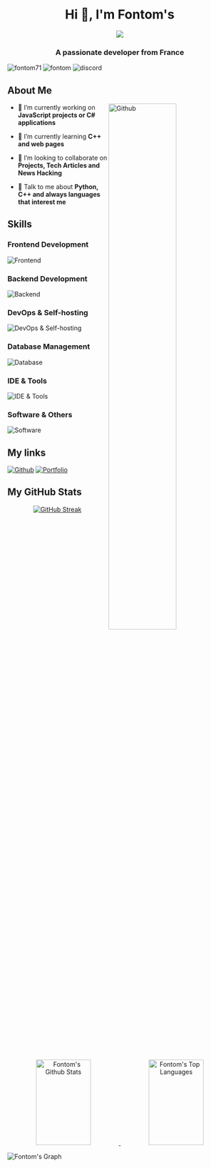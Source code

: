<h1 align="center">Hi 👋, I'm Fontom's</h1>
<div align="center">
  <img src="https://lanyard.cnrad.dev/api/677154388065910822" />
</div>
<h3 align="center">A passionate developer from France</h3>
<p align="left">
  <img src="https://komarev.com/ghpvc/?username=fontom71&label=Profile%20views&color=0e75b6&style=flat" alt="fontom71" />
  <img src="https://img.shields.io/badge/Username-Fontom's-orange" alt="fontom" />
  <img src="https://img.shields.io/badge/Discord-fontoms-blue" alt="discord" />
</p>

<h2>About Me</h2>

<img width="55%" align="right" alt="Github" src="https://raw.githubusercontent.com/onimur/.github/master/.resources/git-header.svg" />

- 🔭 I’m currently working on **JavaScript projects or C# applications**

- 🌱 I’m currently learning **C++ and web pages**

- 👯 I’m looking to collaborate on **Projects, Tech Articles and News Hacking**

- 💬 Talk to me about **Python, C++ and always languages that interest me** 

<h2>Skills</h2>

<h3>Frontend Development</h3>

![Frontend](https://skillicons.dev/icons?i=html,css,js,ts,react,nextjs,bootstrap,wordpress)

<h3>Backend Development</h3>

![Backend](https://skillicons.dev/icons?i=nodejs,express,php,cs,cpp,java,lua,py,r)

<h3>DevOps & Self-hosting</h3>

![DevOps & Self-hosting](https://skillicons.dev/icons?i=docker,github,gitlab,heroku,nginx,raspberrypi,vercel)

<h3>Database Management</h3>

![Database](https://skillicons.dev/icons?i=mongodb,mysql,postgres)

<h3>IDE & Tools</h3>

![IDE & Tools](https://skillicons.dev/icons?i=androidstudio,bash,idea,powershell,visualstudio,vscode,postman,stackoverflow)

<h3>Software & Others</h3>

![Software](https://skillicons.dev/icons?i=blender,discord,git,linux,ps,arduino)

<h2>My links</h2>

[![Github](https://skillicons.dev/icons?i=github)](https://www.github.com/Fontom71)
[![Portfolio](https://skillicons.dev/icons?i=cloudflare)](https://fontoms.com)

<h2>My GitHub Stats</h2>
<p align="center">
  <a href="https://git.io/streak-stats">
    <img src="https://streak-stats.demolab.com?user=Fontom71&theme=github-dark&mode=weekly" alt="GitHub Streak" />
  </a>
</p>
<p align="center">
  <a href="https://github.com/fontom71">
    <img alt="Fontom's Github Stats" src="https://github-readme-stats.vercel.app/api?username=Fontom71&show_icons=true&theme=dark&count_private=tru" height="192px" width="49.5%"/>
  </a>
  <a href="https://github.com/fontom71">
    <img alt="Fontom's Top Languages" src="https://github-readme-stats.vercel.app/api/top-langs?username=fontom71&theme=dark&langs_count=8&layout=compact&count_private=true" height="192px" width="49.5%"/>
  </a>
  <br/>
</p>

![Fontom's Graph](https://github-readme-activity-graph.vercel.app/graph?username=fontom71&custom_title=Fontom's%20GitHub%20Activity%20Graph&theme=github-compact)
